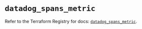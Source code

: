 # `datadog_spans_metric`

Refer to the Terraform Registry for docs: [`datadog_spans_metric`](https://registry.terraform.io/providers/datadog/datadog/3.53.0/docs/resources/spans_metric).

